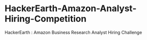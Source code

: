 # HackerEarth-Amazon-Analyst-Hiring-Competition
HackerEarth : Amazon Business Research Analyst Hiring Challenge
